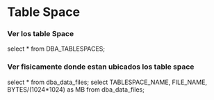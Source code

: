 # Table Space

### Ver los table Space

select * from DBA_TABLESPACES;
 
 ### Ver fisicamente donde estan ubicados los table space
 
 select * from dba_data_files;
select TABLESPACE_NAME, FILE_NAME, BYTES/(1024*1024) as MB from dba_data_files;
